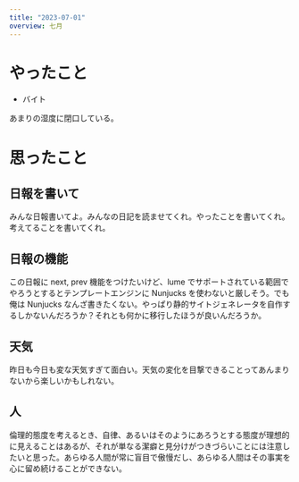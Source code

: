 ```yaml
---
title: "2023-07-01"
overview: 七月
---
```


# やったこと

- バイト

あまりの湿度に閉口している。

# 思ったこと

## 日報を書いて

みんな日報書いてよ。みんなの日記を読ませてくれ。やったことを書いてくれ。考えてることを書いてくれ。

## 日報の機能

この日報に next, prev 機能をつけたいけど、lume でサポートされている範囲でやろうとするとテンプレートエンジンに Nunjucks を使わないと厳しそう。でも俺は Nunjucks なんざ書きたくない。やっぱり静的サイトジェネレータを自作するしかないんだろうか？それとも何かに移行したほうが良いんだろうか。

## 天気

昨日も今日も変な天気すぎて面白い。天気の変化を目撃できることってあんまりないから楽しいかもしれない。

## 人

倫理的態度を考えるとき、自律、あるいはそのようにあろうとする態度が理想的に見えることはあるが、それが単なる潔癖と見分けがつきづらいことには注意したいと思った。あらゆる人間が常に盲目で傲慢だし、あらゆる人間はその事実を心に留め続けることができない。
